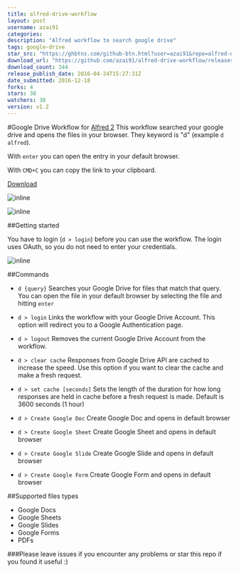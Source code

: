 ```yaml
---
title: alfred-drive-workflow
layout: post
username: azai91
categories: 
description: "Alfred workflow to search google drive"
tags: google-drive
star_src: "https://ghbtns.com/github-btn.html?user=azai91&repo=alfred-drive-workflow&type=star&count=true"
download_url: "https://github.com/azai91/alfred-drive-workflow/releases/download/v1.2/Google.Drive.alfredworkflow"
download_count: 344
release_publish_date: 2016-04-24T15:27:31Z
date_submitted: 2016-12-18
forks: 4
stars: 38
watchers: 38
version: v1.2
---
```

#Google Drive Workflow for [Alfred 2](http://www.alfredapp.com/)
This workflow searched your google drive and opens the files in your browser. They keyword is "d" (example ```d alfred```).

With ```enter``` you can open the entry in your default browser.

With ```CMD+C``` you can copy the link to your clipboard.

[Download](https://github.com/azai91/alfred-drive-workflow/releases)

![inline](./assets/search.gif)

![inline](./assets/create.gif)

##Getting started

You have to login (```d > login```) before you can use the workflow. The login uses OAuth, so you do not need to enter your credentials.

![inline](./assets/login.gif)

##Commands
- ```d {query}```
Searches your Google Drive for files that match that query. You can open the file in your default browser by selecting the file and hitting ```enter```

- ```d > login```
Links the workflow with your Google Drive Account. This option will redirect you to a Google Authentication page.

- ```d > logout```
Removes the current Google Drive Account from the workflow.

- ```d > clear cache```
Responses from Google Drive API are cached to increase the speed. Use this option if you want to clear the cache and make a fresh request.

- ```d > set cache [seconds]```
Sets the length of the duration for how long responses are held in cache before a fresh request is made. Default is 3600 seconds (1 hour)

- ```d > Create Google Doc```
Create Google Doc and opens in default browser

- ```d > Create Google Sheet```
Create Google Sheet and opens in default browser

- ```d > Create Google Slide```
Create Google Slide and opens in default browser

- ```d > Create Google Form```
Create Google Form and opens in default browser

##Supported files types

- Google Docs
- Google Sheets
- Google Slides
- Google Forms
- PDFs

###Please leave issues if you encounter any problems or star this repo if you found it useful :)